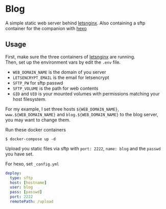 # Blog

A simple static web server behind [letsnginx](https://github.com/xiayyu/dockerfiles/tree/master/letsnginx). Also containing a sftp container for the companion with [hexo](https://github.com/hexojs/hexo)

## Usage

First, make sure the three containers of [letsnginx](https://github.com/xiayyu/dockerfiles/tree/master/letsnginx) are running.  
Then, set up the environment vars by edit the `.env` file.
* `WEB_DOMAIN_NAME` is the domain of you server
* `LETSENCRYPT_EMAIL` is the email for letsencrypt
* `SFTP_PW` for sftp passwd
* `SFTP_VOLUME` is the path for web contents
* `GID` and `UID` is your mounted volumes with permissions matching your host filesystem.

For my example, I set three hosts `${WEB_DOMAIN_NAME}`, `www.${WEB_DOMAIN_NAME}` and `blog.${WEB_DOMAIN_NAME}` to the blog server, you may want to change them.

Run these docker containers
```
$ docker-compose up -d
```
Upload you static files via sftp with `port: 2222`, `name: blog` and the `passwd` you have set.  

For hexo, set `_config.yml`
```yml
deploy:
  type: sftp
  host: [hostname]
  user: blog
  pass: [passwd]
  port: 2222
  remotePath: /upload
```